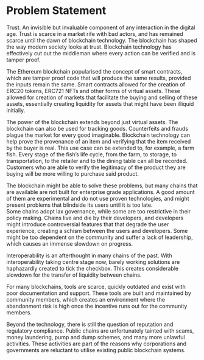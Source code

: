 # Problem Statement

Trust. An invisible but invaluable component of any interaction in the digital age. Trust is scarce in a market rife with bad actors, and has remained scarce until the dawn of blockchain technology. The blockchain has shaped the way modern society looks at trust. Blockchain technology has effectively cut out the middleman where every action can be verified and is tamper proof.

The Ethereum blockchain popularised the concept of smart contracts, which are tamper proof code that will produce the same results, provided the inputs remain the same. Smart contracts allowed for the creation of ERC20 tokens, ERC721 NFTs and other forms of virtual assets. These allowed for creation of markets that facilitate the buying and selling of these assets, essentially creating liquidity for assets that might have been illiquid initially.

The power of the blockchain extends beyond just virtual assets. The blockchain can also be used for tracking goods. Counterfeits and frauds plague the market for every good imaginable. Blockchain technology can help prove the provenance of an item and verifying that the item received by the buyer is real. This use case can be extended to, for example, a farm fish. Every stage of the fish’s life cycle, from the farm, to storage, to transportation, to the retailer and to the dining table can all be recorded. Customers who are able to verify the legitimacy of the product they are buying will be more willing to purchase said product.

The blockchain might be able to solve these problems, but many chains that are available are not built for enterprise grade applications. A good amount of them are experimental and do not use proven technologies, and might present problems that blindside its users until it is too late.\
Some chains adopt lax governance, while some are too restrictive in their policy making. Chains live and die by their developers, and developers might introduce controversial features that that degrade the user experience, creating a schism between the users and developers. Some might be too dependent on the community and suffer a lack of leadership, which causes an immense slowdown on progress.

Interoperability is an afterthought in many chains of the past. With interoperability taking centre stage now, barely working solutions are haphazardly created to tick the checkbox. This creates considerable slowdown for the transfer of liquidity between chains.

For many blockchains, tools are scarce, quickly outdated and exist with poor documentation and support. These tools are built and maintained by community members, which creates an environment where the abandonment risk is high once the incentive runs out for the community members.

Beyond the technology, there is still the question of reputation and regulatory compliance. Public chains are unfortunately tainted with scams, money laundering, pump and dump schemes, and many more unlawful activities. These activities are part of the reasons why corporations and governments are reluctant to utilise existing public blockchain systems.
